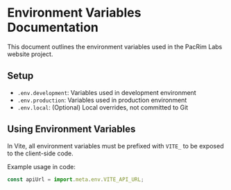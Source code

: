 # Environment Variables Documentation

This document outlines the environment variables used in the PacRim Labs website project.

## Setup

- `.env.development`: Variables used in development environment
- `.env.production`: Variables used in production environment
- `.env.local`: (Optional) Local overrides, not committed to Git

## Using Environment Variables

In Vite, all environment variables must be prefixed with `VITE_` to be exposed to the client-side code.

Example usage in code:
```javascript
const apiUrl = import.meta.env.VITE_API_URL;